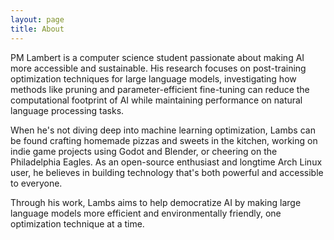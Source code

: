 ```yaml
---
layout: page
title: About
---
```


PM Lambert is a computer science student passionate about making AI more accessible and sustainable. His research focuses on post-training optimization techniques for large language models, investigating how methods like pruning and parameter-efficient fine-tuning can reduce the computational footprint of AI while maintaining performance on natural language processing tasks.

When he's not diving deep into machine learning optimization, Lambs can be found crafting homemade pizzas and sweets in the kitchen, working on indie game projects using Godot and Blender, or cheering on the Philadelphia Eagles. As an open-source enthusiast and longtime Arch Linux user, he believes in building technology that's both powerful and accessible to everyone.

Through his work, Lambs aims to help democratize AI by making large language models more efficient and environmentally friendly, one optimization technique at a time.
